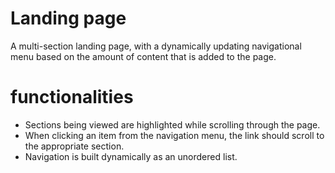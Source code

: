 # Landing page

A multi-section landing page, with a dynamically updating navigational menu based on the amount of content that is added to the page.

# functionalities

- Sections being viewed are highlighted while scrolling through the page.
- When clicking an item from the navigation menu, the link should scroll to the appropriate section.
- Navigation is built dynamically as an unordered list.
